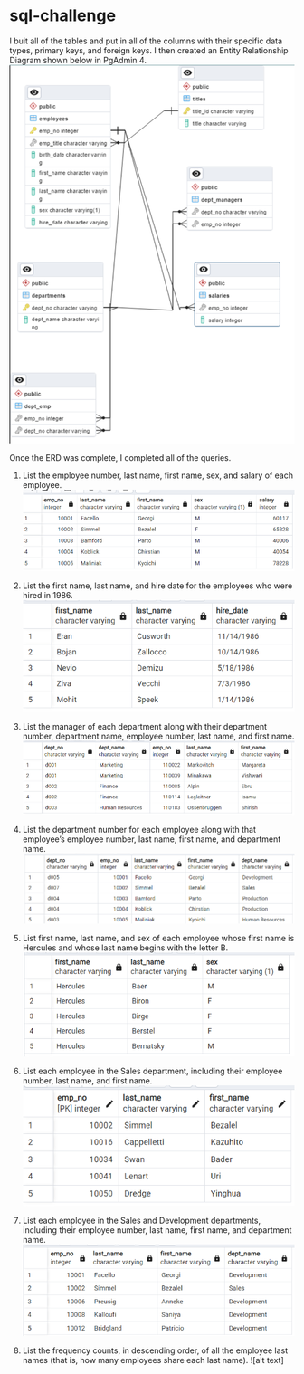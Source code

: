 # sql-challenge
I buit all of the tables and put in all of the columns with their specific data types, primary keys, and foreign keys. I then created an Entity Relationship Diagram shown below in PgAdmin 4. 
![alt text](https://github.com/mgtaylor119/sql-challenge/blob/main/Query%20Images/Entity_Relationship_Diagram.png?raw=true)

Once the ERD was complete, I completed all of the queries. 
1. List the employee number, last name, first name, sex, and salary of each employee.
![alt text](https://github.com/mgtaylor119/sql-challenge/blob/main/Query%20Images/Query_1.png?raw=true)

2. List the first name, last name, and hire date for the employees who were hired in 1986. 
![alt text](https://github.com/mgtaylor119/sql-challenge/blob/main/Query%20Images/Query_2.png?raw=true)

3. List the manager of each department along with their department number, department name, employee number, last name, and first name.
![alt text](https://github.com/mgtaylor119/sql-challenge/blob/main/Query%20Images/Query_3.png?raw=true)

4. List the department number for each employee along with that employee’s employee number, last name, first name, and department name.
![alt text](https://github.com/mgtaylor119/sql-challenge/blob/main/Query%20Images/Query_4.png?raw=true)

5. List first name, last name, and sex of each employee whose first name is Hercules and whose last name begins with the letter B.
![alt text](https://github.com/mgtaylor119/sql-challenge/blob/main/Query%20Images/Query_5.png?raw=true)

6. List each employee in the Sales department, including their employee number, last name, and first name.
![alt text](https://github.com/mgtaylor119/sql-challenge/blob/main/Query%20Images/Query_6.png?raw=true)

7. List each employee in the Sales and Development departments, including their employee number, last name, first name, and department name.
![alt text](https://github.com/mgtaylor119/sql-challenge/blob/main/Query%20Images/Query_7.png?raw=true)

8. List the frequency counts, in descending order, of all the employee last names (that is, how many employees share each last name).
![alt text]
